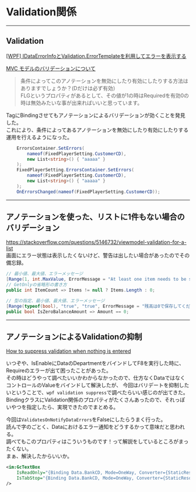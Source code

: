 # Validation関係

---

## Validation

[[WPF] IDataErrorInfoとValidation.ErrorTemplateを利用してエラーを表示する](https://www.pine4.net/Memo/Article/Archives/427)  

[MVC モデルのバリデーションについて](https://teratail.com/questions/80391)  
>条件によってこのアノテーションを無効にしたり有効にしたりする方法はありますでしょうか？(Dだけは必ず有効）  
>FLGというプロパティがあるとして、その値が1の時はRequiredを有効0の時は無効みたいな事が出来ればいいと思っています。

TagにBindingさせてもアノテーションによるバリデーションが効くことを発見した。  
これにより、条件によってあるアノテーションを無効にしたり有効にしたりする運用を行えるようになった。  

``` C#
    ErrorsContainer.SetErrors(
        nameof(FixedPlayerSetting.CustomerCD),
        new List<string>() { "aaaaa" }
    );
    FixedPlayerSetting.ErrorsContainer.SetErrors(
        nameof(FixedPlayerSetting.CustomerCD),
        new List<string>() { "aaaaa" }
    );
    OnErrorsChanged(nameof(FixedPlayerSetting.CustomerCD));
```

---

## アノテーションを使った、リストに1件もない場合のバリデーション

<https://stackoverflow.com/questions/5146732/viewmodel-validation-for-a-list>  
画面にエラー状態は表示したくないけど、警告は出したい場合があったのでその備忘録。  

``` C# : 0件は許可しない判定
// 最小値、最大値、エラーメッセージ
[Range(1, int.MaxValue, ErrorMessage = "At least one item needs to be selected")]
// GetOnlyの省略形の書き方
public int ItemCount => Items != null ? Items.Length : 0;
```

``` C# : boolの判定
// 型の指定、最小値、最大値、エラーメッセージ
[Range(typeof(bool), "true", "true", ErrorMessage = "残高は0で保存してください。")]
public bool IsZeroBalanceAmount => Amount == 0;
```

---

## アノテーションによるValidationの抑制

[How to suppress validation when nothing is entered](https://stackoverflow.com/questions/1502263/how-to-suppress-validation-when-nothing-is-entered)  

いつぞや、IsEnableにDataのDepartmentをバインドしてF8を実行した時に、Requireのエラーが出て困ったことがあった。  
その時はどうやって調べたいいかわからなかったので、仕方なくDataではなくコントロールのValueをバインドして解決したが、
今回はバリデートを抑制したいということで、`wpf validation suppress`で調べたらいい感じのが出てきた。  
BindingクラスにValidation関係のプロパティがたくさんあったので、それっぽいやつを指定したら、実現できたのでまとめる。  

今回は`ValidatesOnNotifyDataErrors`をFalseにしたらうまく行った。  
読んで字のごとく、Dataにおけるエラー通知をどうするかって意味だと思われる。  
調べてもこのプロパティはこういうものです！って解説をしているところがまったくない。  
まぁ、解決したからいいか。  

``` XML
<im:GcTextBox
    IsReadOnly="{Binding Data.BankCD, Mode=OneWay, Converter={StaticResource NullOrEmptyToBoolConverter}, ValidatesOnNotifyDataErrors=False}"
    IsTabStop="{Binding Data.BankCD, Mode=OneWay, Converter={StaticResource NotNullOrEmptyToBoolConverter}, ValidatesOnNotifyDataErrors=False}"
/>
```
